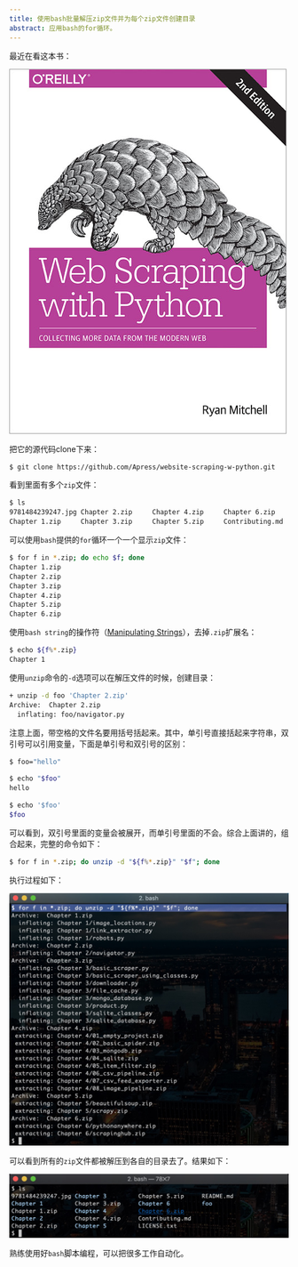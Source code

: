 ```yaml
---
title: 使用bash批量解压zip文件并为每个zip文件创建目录
abstract: 应用bash的for循环。
---
```




最近在看这本书：

![](https://raw.githubusercontent.com/liweinan/blogpic2019/master/data/may06/lrg.jpg)

把它的源代码clone下来：

```bash
$ git clone https://github.com/Apress/website-scraping-w-python.git
```

看到里面有多个`zip`文件：

```bash
$ ls
9781484239247.jpg Chapter 2.zip     Chapter 4.zip     Chapter 6.zip     LICENSE.txt
Chapter 1.zip     Chapter 3.zip     Chapter 5.zip     Contributing.md   README.md
```

可以使用`bash`提供的`for`循环一个一个显示`zip`文件：

```bash
$ for f in *.zip; do echo $f; done
Chapter 1.zip
Chapter 2.zip
Chapter 3.zip
Chapter 4.zip
Chapter 5.zip
Chapter 6.zip
```

使用`bash string`的操作符（[Manipulating Strings](https://www.tldp.org/LDP/abs/html/string-manipulation.html)），去掉`.zip`扩展名：

```bash
$ echo ${f%*.zip}
Chapter 1
```

使用`unzip`命令的`-d`选项可以在解压文件的时候，创建目录：

```bash
+ unzip -d foo 'Chapter 2.zip'
Archive:  Chapter 2.zip
  inflating: foo/navigator.py
```

注意上面，带空格的文件名要用括号括起来。其中，单引号直接括起来字符串，双引号可以引用变量，下面是单引号和双引号的区别：

```bash
$ foo="hello"
```

```bash
$ echo "$foo"
hello
```

```bash
$ echo '$foo'
$foo
```

可以看到，双引号里面的变量会被展开，而单引号里面的不会。综合上面讲的，组合起来，完整的命令如下：

```bash
$ for f in *.zip; do unzip -d "${f%*.zip}" "$f"; done
```

执行过程如下：

![](https://raw.githubusercontent.com/liweinan/blogpic2019/master/data/may06/EF3CDF02-5884-45F9-83DA-8F0130F661DC.png)

可以看到所有的`zip`文件都被解压到各自的目录去了。结果如下：

![](https://raw.githubusercontent.com/liweinan/blogpic2019/master/data/may06/A9D03F35-92A0-49C2-BE70-0156CBB3DB04.png)

熟练使用好`bash`脚本编程，可以把很多工作自动化。



